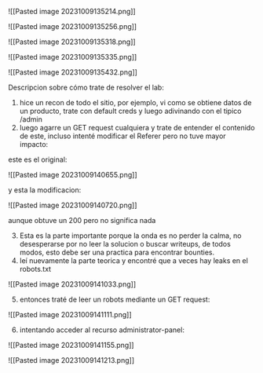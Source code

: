 ![[Pasted image 20231009135214.png]]


![[Pasted image 20231009135256.png]]

![[Pasted image 20231009135318.png]]

![[Pasted image 20231009135335.png]]


![[Pasted image 20231009135432.png]]

Descripcion sobre cómo trate de resolver el lab:

1. hice un recon de todo el sitio, por ejemplo, vi como se obtiene datos de un producto, trate con default creds y luego adivinando con el tipico /admin
2. luego agarre un GET request cualquiera y trate de entender el contenido de este, incluso intenté modificar el Referer pero no tuve mayor impacto:

este es el original:

![[Pasted image 20231009140655.png]]

y esta la modificacion:

![[Pasted image 20231009140720.png]]

aunque obtuve un 200 pero no significa nada

3. Esta es la parte importante porque la onda es no perder la calma, no desesperarse por no leer la solucion o buscar writeups, de todos modos, esto debe ser una practica para encontrar bounties.
4.  leí nuevamente la parte teorica y encontré que a veces hay leaks en el robots.txt


![[Pasted image 20231009141033.png]]

5. entonces traté de leer un robots mediante un GET request:

![[Pasted image 20231009141111.png]]


6. intentando acceder al recurso administrator-panel:


![[Pasted image 20231009141155.png]]

![[Pasted image 20231009141213.png]]